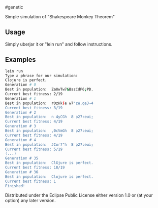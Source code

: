 #genetic

Simple simulation of "Shakespeare Monkey Theorem"

## Usage

Simply uberjar it or "lein run" and follow instructions.



## Examples
```bash
lein run
Type a phrase for our simulation:
Clojure is perfect.
Generation # 0
Best in population:  ZaUwTw7&BszCdP6;PD.
Current best fitness: 2/19
Generation # 1
Best in population:  rOzHk(e w7'zW.qeJ~4
Current best fitness: 3/19
Generation # 2
Best in population:  n 4yCGh  8 p27:eui;
Current best fitness: 4/19
Generation # 3
Best in population:  ,0cVmGh  8 p27:eui;
Current best fitness: 4/19
Generation # 4
Best in population:  JCor7"h  8 p27:eui;
Current best fitness: 5/19
(...)
Generation # 35
Best in population:  ClGjure is perfect.
Current best fitness: 18/19
Generation # 36
Best in population:  Clojure is perfect.
Current best fitness: 1
Finished!
```

Distributed under the Eclipse Public License either version 1.0 or (at
your option) any later version.

